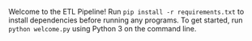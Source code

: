 Welcome to the ETL Pipeline! Run `pip install -r requirements.txt` to install dependencies before running any programs. To get started, run `python welcome.py` using Python 3 on the command line.